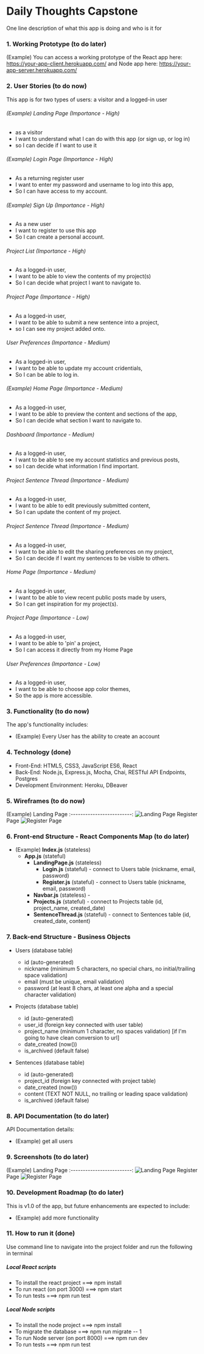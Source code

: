

# Daily Thoughts Capstone
One line description of what this app is doing and who is it for



### 1. Working Prototype (to do later)
(Example) You can access a working prototype of the React app here: https://your-app-client.herokuapp.com/ and Node app here: https://your-app-server.herokuapp.com/



### 2. User Stories (to do now)
This app is for two types of users: a visitor and a logged-in user

###### (Example) Landing Page (Importance - High)
* as a visitor
* I want to understand what I can do with this app (or sign up, or log in)
* so I can decide if I want to use it

###### (Example) Login Page (Importance - High)
* As a returning register user
* I want to enter my password and username to log into this app,
* So I can have access to my account.

###### (Example) Sign Up (Importance - High)
* As a new user
* I want to register to use this app
* So I can create a personal account.

###### Project List (Importance - High)
* As a logged-in user,
* I want to be able to view the contents of my project(s)
* So I can decide what project I want to navigate to.

###### Project Page (Importance - High)
* As a logged-in user,
* I want to be able to submit a new sentence into a project,
* so I can see my project added onto.

###### User Preferences (Importance - Medium)
* As a logged-in user,
* I want to be able to update my account cridentials,
* So I can be able to log in.

###### (Example) Home Page (Importance - Medium)
* As a logged-in user,
* I want to be able to preview the content and sections of the app,
* So I can decide what section I want to navigate to.

###### Dashboard (Importance - Medium)
* As a logged-in user,
* I want to be able to see my account statistics and previous posts,
* so I can decide what information I find important.

###### Project Sentence Thread (Importance - Medium)
* As a logged-in user,
* I want to be able to edit previously submitted content,
* So I can update the content of my project.

###### Project Sentence Thread (Importance - Medium)
* As a logged-in user,
* I want to be able to edit the sharing preferences on my project,
* So I can decide if I want my sentences to be visible to others.

###### Home Page (Importance - Medium)
* As a logged-in user,
* I want to be able to view recent public posts made by users,
* So I can get inspiration for my project(s).

###### Project Page (Importance - Low)
* As a logged-in user,
* I want to be able to 'pin' a project,
* So I can access it directly from my Home Page

###### User Preferences (Importance - Low)
* As a logged-in user,
* I want to be able to choose app color themes,
* So the app is more accessible.


### 3. Functionality (to do now)
The app's functionality includes:
* (Example) Every User has the ability to create an account



### 4. Technology (done)
* Front-End: HTML5, CSS3, JavaScript ES6, React
* Back-End: Node.js, Express.js, Mocha, Chai, RESTful API Endpoints, Postgres
* Development Environment: Heroku, DBeaver



### 5. Wireframes (to do now)
(Example) Landing Page
:-------------------------:
![Landing Page](/github-images/wireframes/landing-page-wireframe.jpg)
Register Page
![Register Page](/github-images/wireframes/register-page-wireframe.png)



### 6. Front-end Structure - React Components Map (to do later)
* (Example) __Index.js__ (stateless)
    * __App.js__ (stateful)
        * __LandingPage.js__ (stateless)
            * __Login.js__ (stateful) - connect to Users table (nickname, email, password)
            * __Register.js__ (stateful) - connect to Users table (nickname, email, password)
        * __Navbar.js__ (stateless) -
        * __Projects.js__ (stateful) - connect to Projects table (id, project_name, created_date)
        * __SentenceThread.js__ (stateful) - connect to Sentences table (id, created_date, content)




### 7. Back-end Structure - Business Objects
* Users (database table)
    * id (auto-generated)
    * nickname (minimum 5 characters, no special chars, no initial/trailing space validation)
    * email (must be unique, email validation)
    * password (at least 8 chars, at least one alpha and a special character validation)

* Projects (database table)
    * id (auto-generated)
    * user_id (foreign key connected with user table)
    * project_name (minimum 1 character, no spaces validation) [if I'm going to have clean conversion to url]
    * date_created (now())
    * is_archived (default false)

* Sentences (database table)
    * id (auto-generated)
    * project_id (foreign key connected with project table)
    * date_created (now())
    * content (TEXT NOT NULL, no trailing or leading space validation)
    * is_archived (default false)


### 8. API Documentation (to do later)
API Documentation details:
* (Example) get all users



### 9. Screenshots (to do later)
(Example) Landing Page
:-------------------------:
![Landing Page](/github-images/screenshots/landing-page-screenshot.png)
Register Page
![Register Page](/github-images/screenshots/register-page-screenshot.png)



### 10. Development Roadmap (to do later)
This is v1.0 of the app, but future enhancements are expected to include:
* (Example) add more functionality



### 11. How to run it (done)
Use command line to navigate into the project folder and run the following in terminal

##### Local React scripts
* To install the react project ===> npm install
* To run react (on port 3000) ===> npm start
* To run tests ===> npm run test

##### Local Node scripts
* To install the node project ===> npm install
* To migrate the database ===> npm run migrate -- 1
* To run Node server (on port 8000) ===> npm run dev
* To run tests ===> npm run test